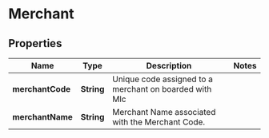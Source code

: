
# Merchant

## Properties
Name | Type | Description | Notes
------------ | ------------- | ------------- | -------------
**merchantCode** | **String** | Unique code assigned to a merchant on boarded with Mlc | 
**merchantName** | **String** | Merchant Name associated with the Merchant Code. | 



